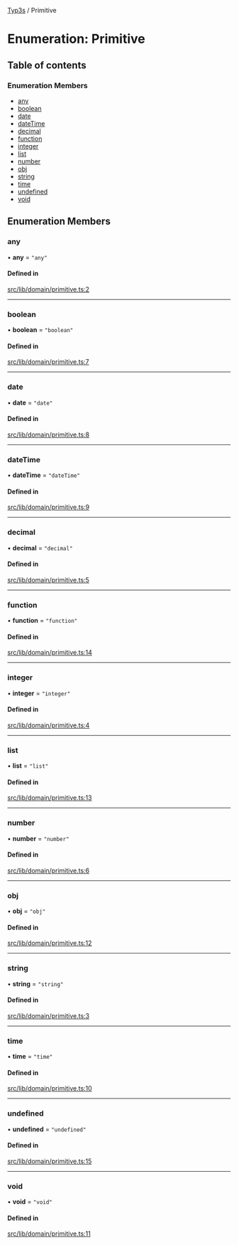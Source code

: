[Typ3s](../README.md) / Primitive

# Enumeration: Primitive

## Table of contents

### Enumeration Members

- [any](Primitive.md#any)
- [boolean](Primitive.md#boolean)
- [date](Primitive.md#date)
- [dateTime](Primitive.md#datetime)
- [decimal](Primitive.md#decimal)
- [function](Primitive.md#function)
- [integer](Primitive.md#integer)
- [list](Primitive.md#list)
- [number](Primitive.md#number)
- [obj](Primitive.md#obj)
- [string](Primitive.md#string)
- [time](Primitive.md#time)
- [undefined](Primitive.md#undefined)
- [void](Primitive.md#void)

## Enumeration Members

### any

• **any** = ``"any"``

#### Defined in

[src/lib/domain/primitive.ts:2](https://github.com/data7expressions/typ3s/blob/6c66c76/src/lib/domain/primitive.ts#L2)

___

### boolean

• **boolean** = ``"boolean"``

#### Defined in

[src/lib/domain/primitive.ts:7](https://github.com/data7expressions/typ3s/blob/6c66c76/src/lib/domain/primitive.ts#L7)

___

### date

• **date** = ``"date"``

#### Defined in

[src/lib/domain/primitive.ts:8](https://github.com/data7expressions/typ3s/blob/6c66c76/src/lib/domain/primitive.ts#L8)

___

### dateTime

• **dateTime** = ``"dateTime"``

#### Defined in

[src/lib/domain/primitive.ts:9](https://github.com/data7expressions/typ3s/blob/6c66c76/src/lib/domain/primitive.ts#L9)

___

### decimal

• **decimal** = ``"decimal"``

#### Defined in

[src/lib/domain/primitive.ts:5](https://github.com/data7expressions/typ3s/blob/6c66c76/src/lib/domain/primitive.ts#L5)

___

### function

• **function** = ``"function"``

#### Defined in

[src/lib/domain/primitive.ts:14](https://github.com/data7expressions/typ3s/blob/6c66c76/src/lib/domain/primitive.ts#L14)

___

### integer

• **integer** = ``"integer"``

#### Defined in

[src/lib/domain/primitive.ts:4](https://github.com/data7expressions/typ3s/blob/6c66c76/src/lib/domain/primitive.ts#L4)

___

### list

• **list** = ``"list"``

#### Defined in

[src/lib/domain/primitive.ts:13](https://github.com/data7expressions/typ3s/blob/6c66c76/src/lib/domain/primitive.ts#L13)

___

### number

• **number** = ``"number"``

#### Defined in

[src/lib/domain/primitive.ts:6](https://github.com/data7expressions/typ3s/blob/6c66c76/src/lib/domain/primitive.ts#L6)

___

### obj

• **obj** = ``"obj"``

#### Defined in

[src/lib/domain/primitive.ts:12](https://github.com/data7expressions/typ3s/blob/6c66c76/src/lib/domain/primitive.ts#L12)

___

### string

• **string** = ``"string"``

#### Defined in

[src/lib/domain/primitive.ts:3](https://github.com/data7expressions/typ3s/blob/6c66c76/src/lib/domain/primitive.ts#L3)

___

### time

• **time** = ``"time"``

#### Defined in

[src/lib/domain/primitive.ts:10](https://github.com/data7expressions/typ3s/blob/6c66c76/src/lib/domain/primitive.ts#L10)

___

### undefined

• **undefined** = ``"undefined"``

#### Defined in

[src/lib/domain/primitive.ts:15](https://github.com/data7expressions/typ3s/blob/6c66c76/src/lib/domain/primitive.ts#L15)

___

### void

• **void** = ``"void"``

#### Defined in

[src/lib/domain/primitive.ts:11](https://github.com/data7expressions/typ3s/blob/6c66c76/src/lib/domain/primitive.ts#L11)
